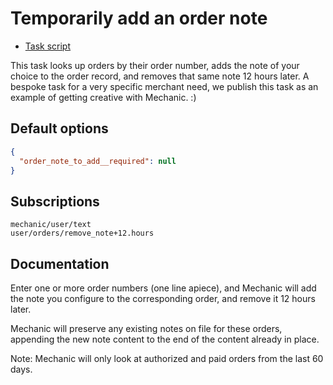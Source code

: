 # Temporarily add an order note

* [Task script](./script.liquid)

This task looks up orders by their order number, adds the note of your choice to the order record, and removes that same note 12 hours later. A bespoke task for a very specific merchant need, we publish this task as an example of getting creative with Mechanic. :)

## Default options

```json
{
  "order_note_to_add__required": null
}
```

## Subscriptions

```liquid
mechanic/user/text
user/orders/remove_note+12.hours
```

## Documentation

Enter one or more order numbers (one line apiece), and Mechanic will add the note you configure to the corresponding order, and remove it 12 hours later.

Mechanic will preserve any existing notes on file for these orders, appending the new note content to the end of the content already in place.

Note: Mechanic will only look at authorized and paid orders from the last 60 days.